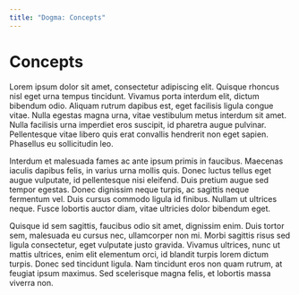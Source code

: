 ```yaml
---
title: "Dogma: Concepts"
---
```


# Concepts

Lorem ipsum dolor sit amet, consectetur adipiscing elit. Quisque rhoncus
nisl eget urna tempus tincidunt. Vivamus porta interdum elit, dictum
bibendum odio. Aliquam rutrum dapibus est, eget facilisis ligula congue
vitae. Nulla egestas magna urna, vitae vestibulum metus interdum sit amet.
Nulla facilisis urna imperdiet eros suscipit, id pharetra augue pulvinar.
Pellentesque vitae libero quis erat convallis hendrerit non eget sapien.
Phasellus eu sollicitudin leo.

Interdum et malesuada fames ac ante ipsum primis in faucibus. Maecenas
iaculis dapibus felis, in varius urna mollis quis. Donec luctus tellus eget
augue vulputate, id pellentesque nisi eleifend. Duis pretium augue sed
tempor egestas. Donec dignissim neque turpis, ac sagittis neque fermentum
vel. Duis cursus commodo ligula id finibus. Nullam ut ultrices neque. Fusce
lobortis auctor diam, vitae ultricies dolor bibendum eget.

Quisque id sem sagittis, faucibus odio sit amet, dignissim enim. Duis tortor
sem, malesuada eu cursus nec, ullamcorper non mi. Morbi sagittis risus sed
ligula consectetur, eget vulputate justo gravida. Vivamus ultrices, nunc ut
mattis ultrices, enim elit elementum orci, id blandit turpis lorem dictum
turpis. Donec sed tincidunt ligula. Nam tincidunt eros non quam rutrum, at
feugiat ipsum maximus. Sed scelerisque magna felis, et lobortis massa
viverra non.
